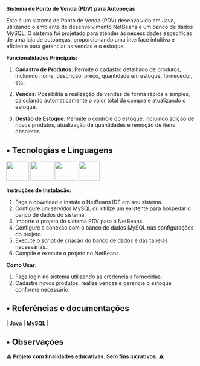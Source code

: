 **Sistema de Ponto de Venda (PDV) para Autopeças**

Este é um sistema de Ponto de Venda (PDV) desenvolvido em Java, utilizando o ambiente de desenvolvimento NetBeans e um banco de dados MySQL. O sistema foi projetado para atender às necessidades específicas de uma loja de autopeças, proporcionando uma interface intuitiva e eficiente para gerenciar as vendas e o estoque.

**Funcionalidades Principais:**

1. **Cadastro de Produtos:** Permite o cadastro detalhado de produtos, incluindo nome, descrição, preço, quantidade em estoque, fornecedor, etc.

2. **Vendas:** Possibilita a realização de vendas de forma rápida e simples, calculando automaticamente o valor total da compra e atualizando o estoque.

3. **Gestão de Estoque:** Permite o controle do estoque, incluindo adição de novos produtos, atualização de quantidades e remoção de itens obsoletos.



## • Tecnologias e Linguagens

<div style="display: inline_block">
  <img src="https://cdn.jsdelivr.net/gh/devicons/devicon@latest/icons/java/java-original.svg" height="50" width="60"/>
  <img src="https://cdn.jsdelivr.net/gh/devicons/devicon@latest/icons/mysql/mysql-original-wordmark.svg" height="50" width="60"/>
  <img src="https://upload.wikimedia.org/wikipedia/commons/9/98/Apache_NetBeans_Logo.svg" height="50" width="60"/>
  <img src="https://upload.wikimedia.org/wikipedia/commons/3/32/HeidiSQL_logo_image.png" height="50" width="55"/>
</div>


**Instruções de Instalação:**

1. Faça o download e instale o NetBeans IDE em seu sistema.
2. Configure um servidor MySQL ou utilize um existente para hospedar o banco de dados do sistema.
3. Importe o projeto do sistema PDV para o NetBeans.
4. Configure a conexão com o banco de dados MySQL nas configurações do projeto.
5. Execute o script de criação do banco de dados e das tabelas necessárias.
6. Compile e execute o projeto no NetBeans.

**Como Usar:**

1. Faça login no sistema utilizando as credenciais fornecidas.
3. Cadastre novos produtos, realize vendas e gerencie o estoque conforme necessário.

## • Referências e documentações

| **[Java](https://docs.oracle.com/en/java/javase/17/)** 
| **[MySQL](https://dev.mysql.com/doc/)** |

## • Observações

**⚠️ Projeto com finalidades educativas. Sem fins lucrativos. ⚠️**



